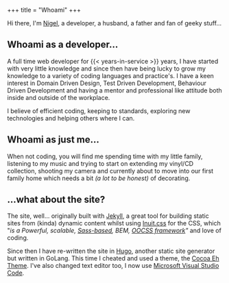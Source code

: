 +++
title = "Whoami"
+++

Hi there, I'm <a href="http://twitter.com/NigelGreenway" title="Twitter: @NigelGreenway" target="_new">Nigel</a>, a developer, a husband, a father and fan of geeky stuff...

## Whoami as a developer...

A full time web developer for {{< years-in-service >}} years, I have started with very little knowledge and since then have being lucky to grow my knowledge to a variety of coding languages and practice's. I have a keen interest in Domain Driven Design, Test Driven Development, Behaviour Driven Development and having a mentor and professional like attitude both inside and outside of the workplace.

I believe of efficient coding, keeping to standards, exploring new technologies and helping others where I can.

## Whoami as just me...

When not coding, you will find me spending time with my little family, listening to my music and trying to start on extending my vinyl/CD collection, shooting my camera and currently about to move into our first family home which needs a bit _(a lot to be honest)_ of decorating.

## ...what about the site?

The site, well... originally built with [Jekyll](http://github.com/mojombo/jekyll/wiki "The Jekyll Wiki"), a great tool for building static sites from (kinda) dynamic content whilst using [Inuit.css](http://inuitcss.com "The Inuit.css homepage") for the CSS, which "_is a Powerful, scalable, [Sass-based](http://sass-lang.com "The Sass Language homepage"), BEM, [OOCSS framework](http://coding.smashingmagazine.com/2011/12/12/an-introduction-to-object-oriented-css-oocss/ "An Introduction To Object Oriented CSS OOCSS at smashingmagazine.com")"_ and love of coding.

Since then I have re-written the site in [Hugo](gohugo.io), another static site generator but written in GoLang. This time I cheated and used a theme, the [Cocoa Eh Theme](http://themes.gohugo.io/cocoa-eh-hugo-theme/). I've also changed text editor too, I now use [Microsoft Visual Studio Code](https://code.visualstudio.com).